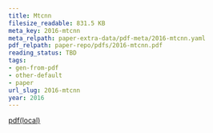 ```yaml
---
title: Mtcnn
filesize_readable: 831.5 KB
meta_key: 2016-mtcnn
meta_relpath: paper-extra-data/pdf-meta/2016-mtcnn.yaml
pdf_relpath: paper-repo/pdfs/2016-mtcnn.pdf
reading_status: TBD
tags:
- gen-from-pdf
- other-default
- paper
url_slug: 2016-mtcnn
year: 2016
---
```


[pdf(local)](../../paper-repo/pdfs/2016-mtcnn.pdf)

